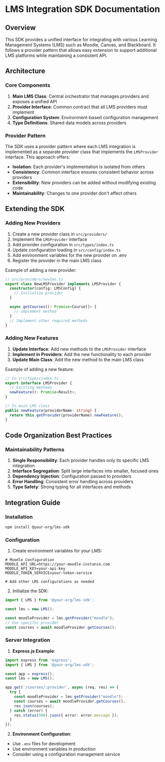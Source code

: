 # LMS Integration SDK Documentation

## Overview
This SDK provides a unified interface for integrating with various Learning Management Systems (LMS) such as Moodle, Canvas, and Blackboard. It follows a provider pattern that allows easy extension to support additional LMS platforms while maintaining a consistent API.

## Architecture

### Core Components
1. **Main LMS Class**: Central orchestrator that manages providers and exposes a unified API
2. **Provider Interface**: Common contract that all LMS providers must implement
3. **Configuration System**: Environment-based configuration management
4. **Type Definitions**: Shared data models across providers

### Provider Pattern
The SDK uses a provider pattern where each LMS integration is implemented as a separate provider class that implements the `LMSProvider` interface. This approach offers:
- **Isolation**: Each provider's implementation is isolated from others
- **Consistency**: Common interface ensures consistent behavior across providers
- **Extensibility**: New providers can be added without modifying existing code
- **Maintainability**: Changes to one provider don't affect others

## Extending the SDK

### Adding New Providers
1. Create a new provider class in `src/providers/`
2. Implement the `LMSProvider` interface
3. Add provider configuration in `src/types/index.ts`
4. Update configuration loading in `src/config/index.ts`
5. Add environment variables for the new provider on .env 
6. Register the provider in the main LMS class

Example of adding a new provider:
```typescript
// src/providers/newlms.ts
export class NewLMSProvider implements LMSProvider {
  constructor(config: LMSConfig) {
    // Initialize provider
  }

  async getCourses(): Promise<Course[]> {
    // Implement method
  }
  // Implement other required methods
}
```

### Adding New Features
1. **Update Interface**: Add new methods to the `LMSProvider` interface
2. **Implement in Providers**: Add the new functionality to each provider
3. **Update Main Class**: Add the new method to the main LMS class

Example of adding a new feature:
```typescript
// In src/types/index.ts
export interface LMSProvider {
  // Existing methods
  newFeature(): Promise<Result>;
}

// In main LMS class
public newFeature(providerName: string) {
  return this.getProvider(providerName).newFeature();
}
```

## Code Organization Best Practices

### Maintainability Patterns
1. **Single Responsibility**: Each provider handles only its specific LMS integration
2. **Interface Segregation**: Split large interfaces into smaller, focused ones
3. **Dependency Injection**: Configuration passed to providers
4. **Error Handling**: Consistent error handling across providers
5. **Type Safety**: Strong typing for all interfaces and methods

## Integration Guide

### Installation
```bash
npm install @your-org/lms-sdk
```

### Configuration
1. Create environment variables for your LMS:
```env
# Moodle Configuration
MOODLE_API_URL=https://your-moodle-instance.com
MOODLE_API_KEY=your-api-key
MOODLE_TOKEN_SERVICE=your-token-service

# Add other LMS configurations as needed
```

2. Initialize the SDK:
```typescript
import { LMS } from '@your-org/lms-sdk';

const lms = new LMS();

const moodleProvider = lms.getProvider("moodle");
// Use specific provider
const courses = await moodleProvider.getCourses();
```

### Server Integration
1. **Express.js Example**:
```typescript
import express from 'express';
import { LMS } from '@your-org/lms-sdk';

const app = express();
const lms = new LMS();

app.get('/courses/:provider', async (req, res) => {
  try {
    const moodleProvider = lms.getProvider("moodle");
	const courses = await moodleProvider.getCourses();
    res.json(courses);
  } catch (error) {
    res.status(500).json({ error: error.message });
  }
});
```

2. **Environment Configuration**:
- Use `.env` files for development
- Use environment variables in production
- Consider using a configuration management service
